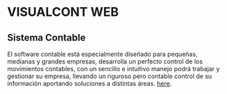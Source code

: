 # VISUALCONT WEB

## Sistema Contable

El software contable está especialmente diseñado para pequeñas, medianas y grandes empresas, desarrolla un perfecto control de los movimientos contables, con un sencillo e intuitivo manejo podrá trabajar y gestionar su empresa, llevando un riguroso pero contable control de su información aportando soluciones a distintas áreas.
[here](https://grupovisualcont.com/software-contable/).
